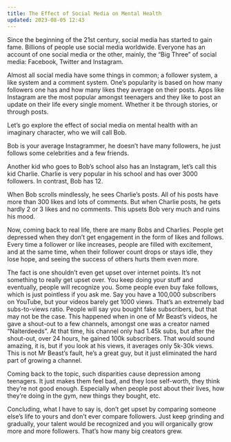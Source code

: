 ```yaml
---
title: The Effect of Social Media on Mental Health
updated: 2023-08-05 12:43
---
```


Since the beginning of the 21st century, social media has started to gain fame. Billions of people use social media worldwide. Everyone has an account of one social media or the other, mainly, the “Big Three” of social media: Facebook, Twitter and Instagram.

Almost all social media have some things in common; a follower system, a like system and a comment system. One’s popularity is based on how many followers one has and how many likes they average on their posts. Apps like Instagram are the most popular amongst teenagers and they like to post an update on their life every single moment. Whether it be through stories, or through posts.

Let’s go explore the effect of social media on mental health with an imaginary character, who we will call Bob.

Bob is your average Instagrammer, he doesn’t have many followers, he just follows some celebrities and a few friends.

Another kid who goes to Bob’s school also has an Instagram, let’s call this kid Charlie. Charlie is very popular in his school and has over 3000 followers. In contrast, Bob has 12.

When Bob scrolls mindlessly, he sees Charlie’s posts. All of his posts have more than 300 likes and lots of comments. But when Charlie posts, he gets hardly 2 or 3 likes and no comments. This upsets Bob very much and ruins his mood.

Now, coming back to real life, there are many Bobs and Charlies. People get depressed when they don’t get engagement in the form of likes and follows. Every time a follower or like increases, people are filled with excitement, and at the same time, when their follower count drops or stays idle, they lose hope, and seeing the success of others hurts them even more.

The fact is one shouldn’t even get upset over internet points. It’s not something to really get upset over. You keep doing your stuff and eventually, people will recognize you. Some people even buy fake follows, which is just pointless if you ask me. Say you have a 100,000 subscribers on YouTube, but your videos barely get 1000 views. That’s an extremely bad subs-to-views ratio. People will say you bought fake subscribers, but that may not be the case. This happened when in one of Mr Beast’s videos, he gave a shout-out to a few channels, amongst one was a creator named “Nalterdeeds”. At that time, his channel only had 1.45k subs, but after the shout-out, over 24 hours, he gained 100k subscribers. That would sound amazing, it is, but if you look at his views, it averages only 5k-30k views. This is not Mr Beast’s fault, he’s a great guy, but it just eliminated the hard part of growing a channel.

Coming back to the topic, such disparities cause depression among teenagers. It just makes them feel bad, and they lose self-worth, they think they’re not good enough. Especially when people post about their lives, how they’re doing in the gym, new things they bought, etc.

Concluding, what I have to say is, don’t get upset by comparing someone else’s life to yours and don’t ever compare followers. Just keep grinding and gradually, your talent would be recognized and you will organically grow more and more followers. That’s how many big creators grew.

